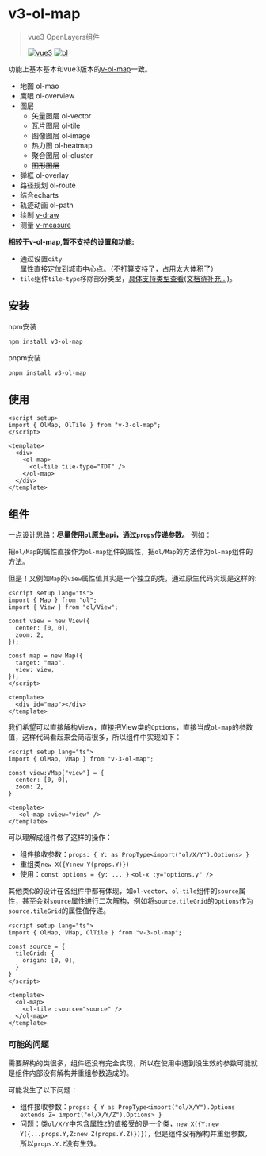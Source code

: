 # v3-ol-map

> vue3 OpenLayers组件
> 
> [![vue3](https://img.shields.io/badge/vue-^3.5-8A2BE2)](https://github.com/vuejs/core/tree/main/packages/vue#readme)
> [![ol](https://img.shields.io/badge/OpenLayers-^10-20c3aa)](https://openlayers.org/)

功能上基本基本和vue3版本的[v-ol-map](https://github.com/pp129/vue-openlayers-map)一致。

- 地图 ol-mao
- 鹰眼 ol-overview
- 图层
    - 矢量图层 ol-vector
    - 瓦片图层 ol-tile
    - 图像图层 ol-image
    - 热力图 ol-heatmap
    - 聚合图层 ol-cluster
    - ~~图形图层~~
- 弹框 ol-overlay
- 路径规划 ol-route
- 结合echarts
- 轨迹动画 ol-path
- 绘制 [v-draw](https://pp129.github.io/vue-openlayers-map/components/DRAW.html)
- 测量 [v-measure](https://pp129.github.io/vue-openlayers-map/components/MEASURE.html)

__相较于v-ol-map,暂不支持的设置和功能:__

* 通过设置`city`属性直接定位到城市中心点。（不打算支持了，占用太大体积了）
* `tile`组件`tile-type`移除部分类型，[具体支持类型查看(文档待补充...)](#v3-ol-map)。

## 安装

npm安装

```bash
npm install v3-ol-map
```

pnpm安装

```bash
pnpm install v3-ol-map
```

## 使用

```vue
<script setup>
import { OlMap, OlTile } from "v-3-ol-map";
</script>

<template>
  <div>
    <ol-map>
      <ol-tile tile-type="TDT" />
    </ol-map>
  </div>
</template>
```

## 组件

一点设计思路：__尽量使用`ol`原生api，通过`props`传递参数。__ 例如：

把`ol/Map`的属性直接作为`ol-map`组件的属性，把`ol/Map`的方法作为`ol-map`组件的方法。

但是！又例如`Map`的`view`属性值其实是一个独立的类，通过原生代码实现是这样的:

```vue
<script setup lang="ts">
import { Map } from "ol";
import { View } from "ol/View";

const view = new View({
  center: [0, 0],
  zoom: 2,
});

const map = new Map({
  target: "map",
  view: view,
});
</script>

<template>
  <div id="map"></div>
</template>
```

我们希望可以直接解构View，直接把View类的`Options`，直接当成`ol-map`的参数值，这样代码看起来会简洁很多，所以组件中实现如下：

```vue
<script setup lang="ts">
import { OlMap, VMap } from "v-3-ol-map";

const view:VMap["view"] = {
  center: [0, 0],
  zoom: 2,
}

<template>
   <ol-map :view="view" />
</template>
```

可以理解成组件做了这样的操作：

* 组件接收参数：`props: { Y: as PropType<import("ol/X/Y").Options> }`
* 重组类`new X({Y:new Y(props.Y)})`
* 使用：`const options = {y: ... }` `<ol-x :y="options.y" />`

其他类似的设计在各组件中都有体现，如`ol-vector`、`ol-tile`组件的`source`属性，甚至会对`source`属性进行二次解构，例如将`source.tileGrid`的`Options`作为`source.tileGrid`的属性值传递。

```vue
<script setup lang="ts">
import { OlMap, VMap, OlTile } from "v-3-ol-map";

const source = {
  tileGrid: {
    origin: [0, 0],
  }
}
</script>

<template>
  <ol-map>
    <ol-tile :source="source" />
  </ol-map>
</template>
```

### 可能的问题

需要解构的类很多，组件还没有完全实现，所以在使用中遇到没生效的参数可能就是组件内部没有解构并重组参数造成的。

可能发生了以下问题：

* 组件接收参数：`props: { Y as PropType<import("ol/X/Y").Options extends Z= import("ol/X/Y/Z").Options> }`
* 问题：类`ol/X/Y`中包含属性`Z`的值接受的是一个类，`new X({Y:new Y({...props.Y,Z:new Z(props.Y.Z)})})`，但是组件没有解构并重组参数，所以`props.Y.Z`没有生效。
